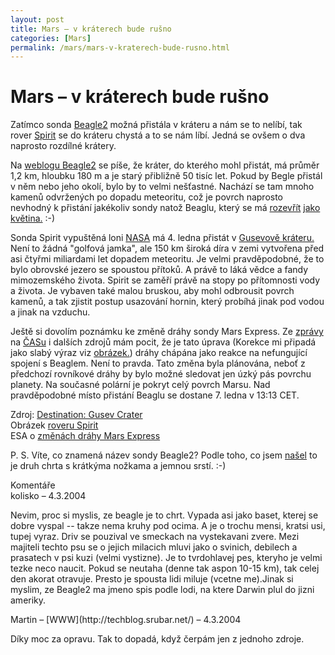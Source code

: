 ```yaml
---
layout: post
title: Mars – v kráterech bude rušno
categories: [Mars]
permalink: /mars/mars-v-kraterech-bude-rusno.html
---
```

# Mars – v kráterech bude rušno

Zatímco sonda [Beagle2](http://www.beagle2.com/) možná přistála v kráteru a nám se to nelíbí, tak rover [Spirit](http://marsrovers.jpl.nasa.gov/home/index.html) se do kráteru chystá a to se nám líbí. Jedná se ovšem o dva naprosto rozdílné krátery.

Na [weblogu Beagle2](http://www.beagle2.com/weblog/index.htm) se píše, že kráter, do kterého mohl přistát, má průměr 1,2 km, hloubku 180 m a je starý přibližně 50 tisíc let. Pokud by Begle přistál v něm nebo jeho okolí, bylo by to velmi nešťastné. Nachází se tam mnoho kamenů odvržených po dopadu meteoritu, což je povrch naprosto nevhodný k přistání jakékoliv sondy natož Beaglu, který se má [rozevřít](http://www.beagle2.com/download/descent3-mid.jpg) [jako květina.](http://www.beagle2.com/download/down20-mid.jpg) :-)

Sonda Spirit vypuštěná loni [NASA](http://www.techblog.cz/kosmonautika/nasa.html) má 4. ledna přistát v [Gusevově kráteru.](http://science.nasa.gov/headlines/y2003/images/gusevcrater/gusevcrater_med.gif) Není to žádná "golfová jamka", ale 150 km široká díra v zemi vytvořena před asi čtyřmi miliardami let dopadem meteoritu. Je velmi pravděpodobné, že to bylo obrovské jezero se spoustou přítoků. A právě to láká vědce a fandy mimozemského života. Spirit se zaměří právě na stopy po přítomnosti vody a života. Je vybaven také malou bruskou, aby mohl odbrousit povrch kamenů, a tak zjistit postup usazování hornin, který probíhá jinak pod vodou a jinak na vzduchu.

Ještě si dovolím poznámku ke změně dráhy sondy Mars Express. Ze [zprávy](http://www.astro.cz/cz/news/show.php?id=1176) na [ČASu](http://www.astro.cz/) i dalších zdrojů mám pocit, že je tato úprava (Korekce mi připadá jako slabý výraz viz [obrázek.](http://www.esa.int/export/images/MEXincMan3a,1.jpg)) dráhy chápána jako reakce na nefungující spojení s Beaglem. Není to pravda. Tato změna byla plánována, neboť z předchozí rovníkové dráhy by bylo možné sledovat jen úzký pás povrchu planety. Na současné polární je pokryt celý povrch Marsu. Nad pravděpodobné místo přistání Beaglu se dostane 7. ledna v 13:13 CET.

Zdroj: [Destination: Gusev Crater](http://science.nasa.gov/headlines/y2003/30dec_gusevcrater.htm)  
Obrázek [roveru Spirit](http://science.nasa.gov/headlines/y2003/images/gusevcrater/rover1_br.jpg)  
ESA o [změnách dráhy Mars Express](http://www.esa.int/export/esaCP/SEM4GC374OD_index_0.html)

P. S. Víte, co znamená název sondy Beagle2? Podle toho, co jsem [našel](http://www.cogsci.princeton.edu/cgi-bin/webwn?stage=1&word=beagle) to je druh chrta s krátkýma nožkama a jemnou srstí. :-)


<section id='comments-section'>
<div class='commentsheader'>Komentáře</div>        
<div class='comment-item-header' markdown=1>
kolisko  &ndash; 4.3.2004
</div>

Nevim, proc si myslis, ze beagle je to chrt. Vypada asi jako baset, kterej se dobre vyspal -- takze nema kruhy pod ocima. A je o trochu mensi, kratsi usi, tupej vyraz. Driv se pouzival ve smeckach na vystekavani zvere. Mezi majiteli techto psu se o jejich milacich mluvi jako o  svinich, debilech a prasatech v psi kuzi (velmi vystizne). Je to tvrdohlavej pes, kteryho je velmi tezke neco naucit.  Pokud se neutaha (denne tak aspon 10-15 km), tak celej den akorat otravuje. Presto je spousta lidi miluje (vcetne me).Jinak si myslim, ze Beagle2 ma jmeno spis podle lodi, na ktere Darwin plul do jizni ameriky.

<div class='comment-item-header' markdown=1>
Martin &ndash; [WWW](http://techblog.srubar.net/) &ndash; 4.3.2004
</div>

Díky moc za opravu. Tak to dopadá, když čerpám jen z jednoho zdroje.

</section>